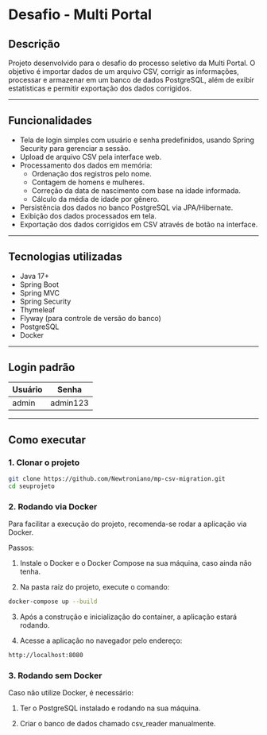 # Desafio  - Multi Portal

## Descrição

Projeto desenvolvido para o desafio do processo seletivo da Multi Portal. O objetivo é importar dados  de um arquivo CSV, corrigir as informações, processar e armazenar em um banco de dados PostgreSQL, além de exibir estatísticas e permitir exportação dos dados corrigidos.

---

## Funcionalidades

- Tela de login simples com usuário e senha predefinidos, usando Spring Security para gerenciar a sessão.
- Upload de arquivo CSV pela interface web.
- Processamento dos dados em memória:
    - Ordenação dos registros pelo nome.
    - Contagem de homens e mulheres.
    - Correção da data de nascimento com base na idade informada.
    - Cálculo da média de idade por gênero.
- Persistência dos dados no banco PostgreSQL via JPA/Hibernate.
- Exibição dos dados processados em tela.
- Exportação dos dados corrigidos em CSV através de botão na interface.

---

## Tecnologias utilizadas

- Java 17+
- Spring Boot
- Spring MVC
- Spring Security
- Thymeleaf
- Flyway (para controle de versão do banco)
- PostgreSQL
- Docker

---

## Login padrão

| Usuário | Senha    |
|---------|----------|
| admin   | admin123 |

---

## Como executar

### 1. Clonar o projeto

```bash
git clone https://github.com/Newtroniano/mp-csv-migration.git
cd seuprojeto
```

### 2. Rodando via Docker
Para facilitar a execução do projeto, recomenda-se rodar a aplicação via Docker.

Passos:

1. Instale o Docker e o Docker Compose na sua máquina, caso ainda não tenha.

2. Na pasta raiz do projeto, execute o comando:

```bash
docker-compose up --build
```
3. Após a construção e inicialização do container, a aplicação estará rodando.

4. Acesse a aplicação no navegador pelo endereço:

```bash
http://localhost:8080
```


### 3. Rodando sem Docker
Caso não utilize Docker, é necessário:

1. Ter o PostgreSQL instalado e rodando na sua máquina.

2. Criar o banco de dados chamado csv_reader manualmente.


